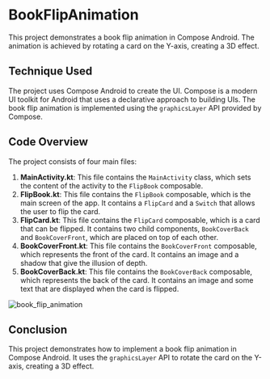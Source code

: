 # BookFlipAnimation

This project demonstrates a book flip animation in Compose Android. The animation is achieved by rotating a card on the Y-axis, creating a 3D effect.

## Technique Used

The project uses Compose Android to create the UI. Compose is a modern UI toolkit for Android that uses a declarative approach to building UIs. The book flip animation is implemented using the `graphicsLayer` API provided by Compose.

## Code Overview

The project consists of four main files:

1. **MainActivity.kt**: This file contains the `MainActivity` class, which sets the content of the activity to the `FlipBook` composable.
2. **FlipBook.kt**: This file contains the `FlipBook` composable, which is the main screen of the app. It contains a `FlipCard` and a `Switch` that allows the user to flip the card.
3. **FlipCard.kt**: This file contains the `FlipCard` composable, which is a card that can be flipped. It contains two child components, `BookCoverBack` and `BookCoverFront`, which are placed on top of each other.
4. **BookCoverFront.kt**: This file contains the `BookCoverFront` composable, which represents the front of the card. It contains an image and a shadow that give the illusion of depth.
5. **BookCoverBack.kt**: This file contains the `BookCoverBack` composable, which represents the back of the card. It contains an image and some text that are displayed when the card is flipped.

![book_flip_animation](https://github.com/swatii-solanki/BookFlipAnimation/assets/43872077/026829a0-09a9-435e-b549-a5e8ef13e5af)

## Conclusion

This project demonstrates how to implement a book flip animation in Compose Android. It uses the `graphicsLayer` API to rotate the card on the Y-axis, creating a 3D effect.
